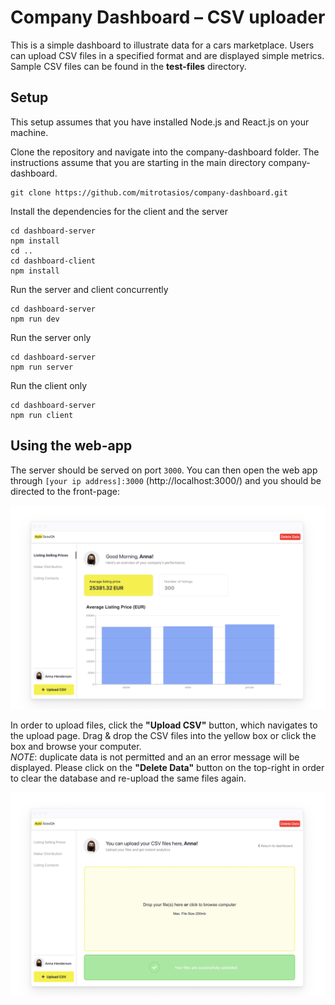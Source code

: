 # Company Dashboard – CSV uploader
This is a simple dashboard to illustrate data for a cars marketplace.
Users can upload CSV files in a specified format and are displayed simple metrics.
Sample CSV files can be found in the **test-files** directory.

## Setup
This setup assumes that you have installed Node.js and React.js on your machine.

Clone the repository and navigate into the company-dashboard folder. 
The instructions assume that you are starting in the main directory company-dashboard.
```
git clone https://github.com/mitrotasios/company-dashboard.git
```

Install the dependencies for the client and the server
```
cd dashboard-server
npm install
cd ..
cd dashboard-client
npm install
```

Run the server and client concurrently
```
cd dashboard-server
npm run dev
```

Run the server only
```
cd dashboard-server
npm run server
```

Run the client only
```
cd dashboard-server
npm run client
```

## Using the web-app
The server should be served on port ```3000```. You can then open the web app through ```[your ip address]:3000``` (http://localhost:3000/) and you should be directed to the front-page:

![alt text](docs/screenshots/image1.png)

In order to upload files, click the **"Upload CSV"** button, which navigates to the upload page.
Drag & drop the CSV files into the yellow box or click the box and browse your computer.\
*NOTE*: duplicate data is not permitted and an an error message will be displayed. Please click on the **"Delete Data"** button on the top-right in order to clear the database and re-upload the same files again.

![alt text](docs/screenshots/image2.png)

